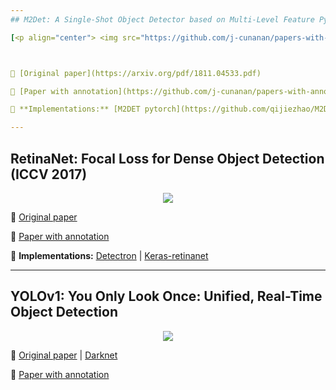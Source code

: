 ```yaml
---
## M2Det: A Single-Shot Object Detector based on Multi-Level Feature Pyramid Network

[<p align="center"> <img src="https://github.com/j-cunanan/papers-with-annotations/blob/master/object-detection/images/m2det-architecture.png"/> </p>](https://github.com/Machine-Learning-Tokyo/papers-with-annotations/blob/master/object-detection/RetinaNet.pdf)



📌 [Original paper](https://arxiv.org/pdf/1811.04533.pdf)

📌 [Paper with annotation](https://github.com/j-cunanan/papers-with-annotations/blob/master/object-detection/m2det.pdf)

📌 **Implementations:** [M2DET pytorch](https://github.com/qijiezhao/M2Det)

---
```

## RetinaNet: Focal Loss for Dense Object Detection (ICCV 2017)

[<p align="center"> <img src="https://github.com/Machine-Learning-Tokyo/papers-with-annotations/blob/master/object-detection/images/RetinaNet-architecture.png"/> </p>](https://github.com/Machine-Learning-Tokyo/papers-with-annotations/blob/master/object-detection/RetinaNet.pdf)



📌 [Original paper](http://openaccess.thecvf.com/content_ICCV_2017/papers/Lin_Focal_Loss_for_ICCV_2017_paper.pdf)

📌 [Paper with annotation](https://github.com/alisher0717/machine-learning-notes/blob/master/object-detection-papers/RetinaNet.pdf)

📌 **Implementations:** [Detectron](https://github.com/facebookresearch/Detectron) | [Keras-retinanet](https://github.com/fizyr/keras-retinanet)

---

## YOLOv1: You Only Look Once: Unified, Real-Time Object Detection

[<p align="center"> <img src="https://github.com/Machine-Learning-Tokyo/papers-with-annotations/blob/master/object-detection/images/YOLOv1.png"/> </p>](https://github.com/Machine-Learning-Tokyo/papers-with-annotations/blob/master/object-detection/YOLOv1.pdf)



📌 [Original paper](https://arxiv.org/abs/1506.02640) | [Darknet](http://pjreddie.com/yolo/)

📌 [Paper with annotation](https://github.com/Machine-Learning-Tokyo/papers-with-annotations/blob/master/object-detection/YOLOv1.pdf)
